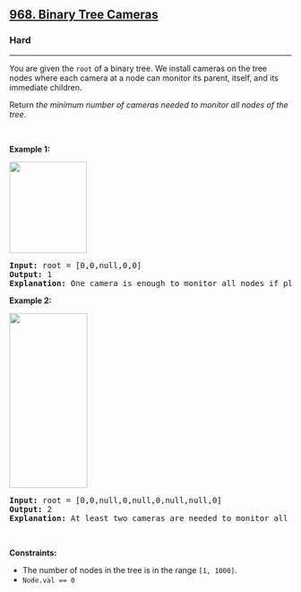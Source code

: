 <h2><a href="https://leetcode.com/problems/binary-tree-cameras/">968. Binary Tree Cameras</a></h2><h3>Hard</h3><hr><div style="user-select: auto;"><p style="user-select: auto;">You are given the <code style="user-select: auto;">root</code> of a binary tree. We install cameras on the tree nodes where each camera at a node can monitor its parent, itself, and its immediate children.</p>

<p style="user-select: auto;">Return <em style="user-select: auto;">the minimum number of cameras needed to monitor all nodes of the tree</em>.</p>

<p style="user-select: auto;">&nbsp;</p>
<p style="user-select: auto;"><strong style="user-select: auto;">Example 1:</strong></p>
<img alt="" src="https://assets.leetcode.com/uploads/2018/12/29/bst_cameras_01.png" style="width: 138px; height: 163px; user-select: auto;">
<pre style="user-select: auto;"><strong style="user-select: auto;">Input:</strong> root = [0,0,null,0,0]
<strong style="user-select: auto;">Output:</strong> 1
<strong style="user-select: auto;">Explanation:</strong> One camera is enough to monitor all nodes if placed as shown.
</pre>

<p style="user-select: auto;"><strong style="user-select: auto;">Example 2:</strong></p>
<img alt="" src="https://assets.leetcode.com/uploads/2018/12/29/bst_cameras_02.png" style="width: 139px; height: 312px; user-select: auto;">
<pre style="user-select: auto;"><strong style="user-select: auto;">Input:</strong> root = [0,0,null,0,null,0,null,null,0]
<strong style="user-select: auto;">Output:</strong> 2
<strong style="user-select: auto;">Explanation:</strong> At least two cameras are needed to monitor all nodes of the tree. The above image shows one of the valid configurations of camera placement.
</pre>

<p style="user-select: auto;">&nbsp;</p>
<p style="user-select: auto;"><strong style="user-select: auto;">Constraints:</strong></p>

<ul style="user-select: auto;">
	<li style="user-select: auto;">The number of nodes in the tree is in the range <code style="user-select: auto;">[1, 1000]</code>.</li>
	<li style="user-select: auto;"><code style="user-select: auto;">Node.val == 0</code></li>
</ul>
</div>
